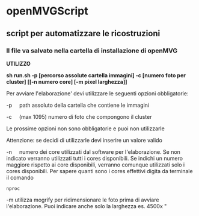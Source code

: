 # openMVGScript
## script per automatizzare le ricostruzioni
### Il file va salvato nella cartella di installazione di openMVG

**UTILIZZO**

**sh run.sh -p [percorso assolute cartella immagini] -c [numero foto per cluster] [[-n numero core] [-m pixel larghezza]]**

Per avviare l'elaborazione' devi utilizzare le seguenti opzioni obbligatorie:

-p&nbsp;&nbsp;&nbsp;&nbsp; path assoluto della cartella che contiene le immagini

-c&nbsp;&nbsp;&nbsp;&nbsp; <numero>(max 1095) numero di foto che compongono il cluster

Le prossime opzioni non sono obbligatorie e puoi non utilizzarle

Attenzione: se decidi di utilizzarle devi inserire un valore valido

-n&nbsp;&nbsp;&nbsp;&nbsp;<numero> numero dei core utilizzati dal software per l'elaborazione. Se non indicato verranno utilizzati tutti i cores disponibili.
Se indichi un numero maggiore rispetto ai core disponibili, verranno comunque utilizzati solo  i cores disponibili. Per sapere quanti sono i cores effettivi digita da terminale il comando
```
nproc
```

-m <widthxheight> utilizza mogrify per ridimensionare le foto prima di avviare l'elaborazione.
                      Puoi indicare anche solo la larghezza es. 4500x "

